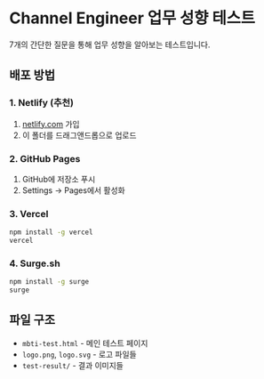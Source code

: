 # Channel Engineer 업무 성향 테스트

7개의 간단한 질문을 통해 업무 성향을 알아보는 테스트입니다.

## 배포 방법

### 1. Netlify (추천)
1. [netlify.com](https://netlify.com) 가입
2. 이 폴더를 드래그앤드롭으로 업로드

### 2. GitHub Pages
1. GitHub에 저장소 푸시
2. Settings → Pages에서 활성화

### 3. Vercel
```bash
npm install -g vercel
vercel
```

### 4. Surge.sh
```bash
npm install -g surge
surge
```

## 파일 구조
- `mbti-test.html` - 메인 테스트 페이지
- `logo.png`, `logo.svg` - 로고 파일들
- `test-result/` - 결과 이미지들

